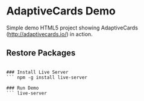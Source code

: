# AdaptiveCards Demo
Simple demo HTML5 project showing AdaptiveCards (http://adaptivecards.io/) in action.

## Restore Packages
``` npm install

### Install Live Server
``` npm -g install live-server

### Run Demo
``` live-server

